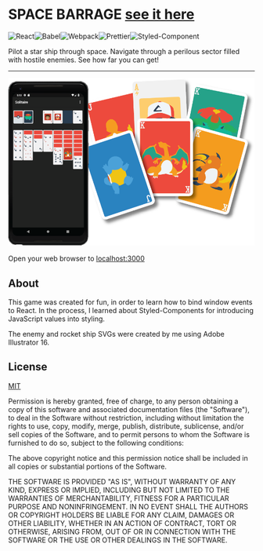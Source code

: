 # SPACE BARRAGE [see it here](https://victoriousj.github.io/react-space-barrage/)

![React](./src/Assets/doc-photos/react.png?raw=true 'React')![Babel](./src/Assets/doc-photos/babel.png?raw=true 'Babel')![Webpack](./src/Assets/doc-photos/webpack.png?raw=true 'Webpack')![Prettier](./src/Assets/doc-photos/prettier.png?raw=true 'Prettier')![Styled-Component](./src/Assets/doc-photos/styled-components.png?raw=true 'Styled-Components')

Pilot a star ship through space. Navigate through a perilous sector filled with hostile enemies. See how far you can get!

---

![Screen Capture of Space Barrage](./pokesoli.png?raw=true 'In-game screen capture')



Open your web browser to [localhost:3000](http://localhost:3000/)

## About

This game was created for fun, in order to learn how to bind window events to React. In the process, I learned about Styled-Components for introducing JavaScript values into styling.

The enemy and rocket ship SVGs were created by me using Adobe Illustrator 16.

## License

[MIT](https://choosealicense.com/licenses/mit/)

Permission is hereby granted, free of charge, to any person obtaining a copy of this software and associated documentation files (the "Software"), to deal in the Software without restriction, including without limitation the rights to use, copy, modify, merge, publish, distribute, sublicense, and/or sell copies of the Software, and to permit persons to whom the Software is furnished to do so, subject to the following conditions:

The above copyright notice and this permission notice shall be included in all copies or substantial portions of the Software.

THE SOFTWARE IS PROVIDED "AS IS", WITHOUT WARRANTY OF ANY KIND, EXPRESS OR IMPLIED, INCLUDING BUT NOT LIMITED TO THE WARRANTIES OF MERCHANTABILITY, FITNESS FOR A PARTICULAR PURPOSE AND NONINFRINGEMENT. IN NO EVENT SHALL THE AUTHORS OR COPYRIGHT HOLDERS BE LIABLE FOR ANY CLAIM, DAMAGES OR OTHER LIABILITY, WHETHER IN AN ACTION OF CONTRACT, TORT OR OTHERWISE, ARISING FROM, OUT OF OR IN CONNECTION WITH THE SOFTWARE OR THE USE OR OTHER DEALINGS IN THE SOFTWARE.